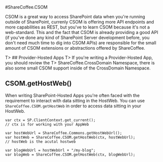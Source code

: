 #ShareCoffee.CSOM

CSOM is a great way to access SharePoint data when you're running outside of SharePoint, currenly CSOM is offering more API endpoints and more capabilities as REST, but you've to learn CSOM because it's not a web-standard. This and the fact that CSOM is already providing a good API (if you've done any kind of SharePoint Server development before, you don't need much time to dig into CSOM APIs) are responsible for the small amount of CSOM extensions or abstractions offered by ShareCoffee.

T> ## Provider-Hosted Apps
T> If you're writing a Provider-Hosted App, you should review the
T> ShareCoffee.CrossDomain Namespace, there is also some small CSOM support inside of the CrossDomain Namespace.

## CSOM.getHostWeb()

When writing SharePoint-Hosted Apps you're often faced with the requirement to interact with data sitting in the HostWeb. You can use `ShareCoffee.CSOM.getHostWeb` in order to access data sitting in your HostWeb.

    var ctx = SP.ClientContext.get_current();
    // ctx is for working with your AppWeb

    var hostWebUrl = ShareCoffee.Commons.getHostWebUrl();
    var hostWeb = ShareCoffee.CSOM.getHostWeb(ctx, hostWebUrl);
    // hostWeb is the acutal hostweb

    var blogWebUrl = hostWebUrl + "/my-blog";
    var blogWeb = ShareCoffee.CSOM.getHostWeb(ctx, blogWebUrl);
